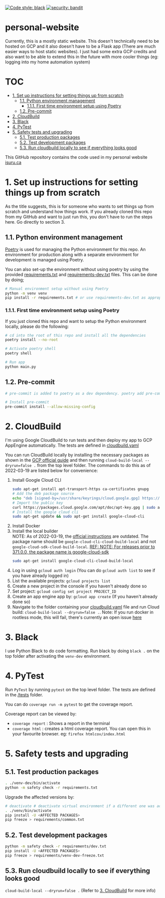 [![Code style: black](https://img.shields.io/badge/code%20style-black-000000.svg)](https://github.com/psf/black)
[![security: bandit](https://img.shields.io/badge/security-bandit-yellow.svg)](https://github.com/PyCQA/bandit)

# personal-website <!-- omit in toc -->

Currently, this is a mostly static website. This doesn't technically need to be hosted on GCP and it also doesn't have to be a Flask app (There are much easier ways to host static websites). I just had some extra GCP credits and also want to be able to extend this in the future with more cooler things (eg: logging into my home automation system)

# TOC <!-- omit in toc -->

- [1. Set up instructions for setting things up from scratch](#1-set-up-instructions-for-setting-things-up-from-scratch)
  - [1.1. Python environment management](#11-python-environment-management)
    - [1.1.1. First time environment setup using Poetry](#111-first-time-environment-setup-using-poetry)
  - [1.2. Pre-commit](#12-pre-commit)
- [2. CloudBuild](#2-cloudbuild)
- [3. Black](#3-black)
- [4. PyTest](#4-pytest)
- [5. Safety tests and upgrading](#5-safety-tests-and-upgrading)
  - [5.1. Test production packages](#51-test-production-packages)
  - [5.2. Test development packages](#52-test-development-packages)
  - [5.3. Run cloudbuild locally to see if everything looks good](#53-run-cloudbuild-locally-to-see-if-everything-looks-good)


This GitHub repository contains the code used in my personal website [isuru.ca](isuru.ca)

# 1. Set up instructions for setting things up from scratch

As the title suggests, this is for someone who wants to set things up from scratch and understand how things work. If you already cloned this repo from my GitHub and want to just run this, you don't have to run the steps here. Go directly to section 3.

## 1.1. Python environment management

[Poetry](https://python-poetry.org/) is used for managing the Python environment for this repo. An environment for production along with a separate environment for development is managed using Poetry.

You can also set-up the environment without using poetry by using the provided [requirements.txt](requirements.txt) and [requirements-dev.txt](requirements-dev.txt) files. This can be done by doing; 
```bash
# Manual environment setup without using Poetry
python -m venv venv
pip install -r requirements.txt # or use requirements-dev.txt as appropriate
```

### 1.1.1. First time environment setup using Poetry

If you just cloned this repo and want to setup the Python environment locally, please do the following:

```bash
# cd into the root of this repo and install all the dependencies
poetry install --no-root

# Activate poetry shell
poetry shell

# Run app
python main.py
```

## 1.2. Pre-commit

```bash
# pre-commit is added to poetry as a dev dependency. poetry add pre-commit --dev (This step has already been done)

# Install pre-commit
pre-commit install --allow-missing-config
```

# 2. CloudBuild

I'm using Google CloudBuild to run tests and then deploy my app to GCP AppEngine automatically. The tests are defined in [cloudbuild.yaml](./cloudbuild.yaml)

You can run CloudBuild locally by installing the necessary packages as shown in the [GCP official guide](https://cloud.google.com/cloud-build/docs/build-debug-locally) and then running `cloud-build-local --dryrun=false .` from the top level folder. The commands to do this as of 2022-03-19 are listed below for convenience:

1. Install Google Cloud CLI
    ```bash
    sudo apt-get install apt-transport-https ca-certificates gnupg
    # Add the deb package source
    echo "deb [signed-by=/usr/share/keyrings/cloud.google.gpg] https://packages.cloud.google.com/apt cloud-sdk main" | sudo tee -a /etc/apt/sources.list.d/google-cloud-sdk.list
    # Import the public key
    curl https://packages.cloud.google.com/apt/doc/apt-key.gpg | sudo apt-key --keyring /usr/share/keyrings/cloud.google.gpg add -
    # Install the google cloud cli
    sudo apt-get update && sudo apt-get install google-cloud-cli
    ```
2. Install Docker
3. Install the local builder  
    NOTE: As of 2022-03-19, the [official instructions](https://cloud.google.com/build/docs/build-debug-locally#apt-get) are outdated. The package name should be `google-cloud-cli-cloud-build-local` and not `google-cloud-sdk-cloud-build-local`. [REF: NOTE: For releases prior to 371.0.0, the package name is google-cloud-sdk](https://cloud.google.com/sdk/docs/install#deb)
    ```bash
    sudo apt-get install google-cloud-cli-cloud-build-local
    ``` 
4. Log in using `gcloud auth login` (You can do `gcloud auth list` to see if you have already logged in)
5. List the available projects: `gcloud projects list`
6. Create a new project in the console if you haven't already done so
7. Set project: `gcloud config set project PROJECT_ID`
8. Create an app engine app by: `gcloud app create` (If you haven't already done so)
9. Navigate to the folder containing your [cloudbuild.yaml](cloudbuild.yaml) file and run Cloud build: `cloud-build-local --dryrun=false .`. Note: If you run docker in rootless mode, this will fail, there's currently an open issue [here](https://github.com/GoogleCloudPlatform/cloud-build-local/issues/116)
    


# 3. Black
I use Python Black to do code formatting. Run black by doing `black .` on the top folder after activating the `venv-dev` environment.

# 4. PyTest

Run `PyTest` by running `pytest` on the top level folder. The tests are defined in the [/tests](/tests) folder.

You can do `coverage run -m pytest` to get the coverage report.

Coverage report can be viewed by:
- `coverage report` : Shows a report in the terminal
- `coverage html` : creates a html coverage report. You can open this in your favourite browser. eg: `firefox htmlcov/index.html`

# 5. Safety tests and upgrading

## 5.1. Test production packages

```bash
. ./venv-dev/bin/activate
python -m safety check -r requirements.txt
```
Upgrade the affected versions by:

```bash
# deactivate # deactivate virtual environment if a different one was active
. ./venv/bin/activate
pip install -U <AFFECTED PACKAGES>
pip freeze > requirements/common.txt
```

## 5.2. Test development packages

```bash
python -m safety check -r requirements/dev.txt
pip install -U <AFFECTED PACKAGES>
pip freeze > requirements/venv-dev-freeze.txt
```

## 5.3. Run cloudbuild locally to see if everything looks good

`cloud-build-local --dryrun=false .`  (Refer to [3. CloudBuild](#3-cloudbuild) for more info)